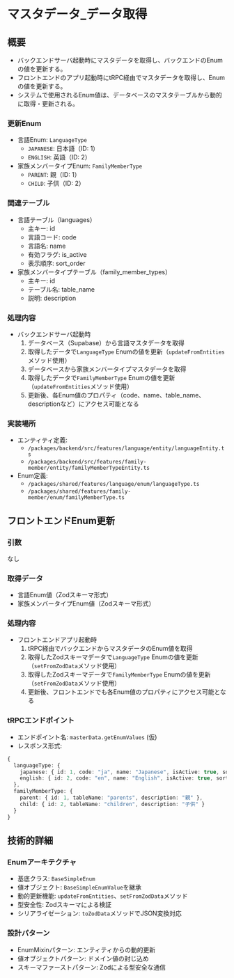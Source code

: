 # マスタデータ_データ取得

## 概要
- バックエンドサーバ起動時にマスタデータを取得し、バックエンドのEnumの値を更新する。
- フロントエンドのアプリ起動時にtRPC経由でマスタデータを取得し、Enumの値を更新する。
- システムで使用されるEnum値は、データベースのマスタテーブルから動的に取得・更新される。

### 更新Enum
- 言語Enum: `LanguageType`
  - `JAPANESE`: 日本語（ID: 1）
  - `ENGLISH`: 英語（ID: 2）
- 家族メンバータイプEnum: `FamilyMemberType` 
  - `PARENT`: 親（ID: 1）
  - `CHILD`: 子供（ID: 2）

### 関連テーブル
- 言語テーブル（languages）
  - 主キー: id
  - 言語コード: code
  - 言語名: name
  - 有効フラグ: is_active
  - 表示順序: sort_order
- 家族メンバータイプテーブル（family_member_types）
  - 主キー: id
  - テーブル名: table_name
  - 説明: description

### 処理内容
- バックエンドサーバ起動時
  1. データベース（Supabase）から言語マスタデータを取得
  2. 取得したデータで`LanguageType` Enumの値を更新（`updateFromEntities`メソッド使用）
  3. データベースから家族メンバータイプマスタデータを取得
  4. 取得したデータで`FamilyMemberType` Enumの値を更新（`updateFromEntities`メソッド使用）
  5. 更新後、各Enum値のプロパティ（code、name、table_name、descriptionなど）にアクセス可能となる

### 実装場所
- エンティティ定義: 
  - `/packages/backend/src/features/language/entity/languageEntity.ts`
  - `/packages/backend/src/features/family-member/entity/familyMemberTypeEntity.ts`
- Enum定義:
  - `/packages/shared/features/language/enum/languageType.ts`
  - `/packages/shared/features/family-member/enum/familyMemberType.ts`

## フロントエンドEnum更新

### 引数
なし

### 取得データ
- 言語Enum値（Zodスキーマ形式）
- 家族メンバータイプEnum値（Zodスキーマ形式）

### 処理内容
- フロントエンドアプリ起動時
  1. tRPC経由でバックエンドからマスタデータのEnum値を取得
  2. 取得したZodスキーマデータで`LanguageType` Enumの値を更新（`setFromZodData`メソッド使用）
  3. 取得したZodスキーマデータで`FamilyMemberType` Enumの値を更新（`setFromZodData`メソッド使用）
  4. 更新後、フロントエンドでも各Enum値のプロパティにアクセス可能となる

### tRPCエンドポイント
- エンドポイント名: `masterData.getEnumValues` (仮)
- レスポンス形式:
```typescript
{
  languageType: {
    japanese: { id: 1, code: "ja", name: "Japanese", isActive: true, sortOrder: 1 },
    english: { id: 2, code: "en", name: "English", isActive: true, sortOrder: 2 }
  },
  familyMemberType: {
    parent: { id: 1, tableName: "parents", description: "親" },
    child: { id: 2, tableName: "children", description: "子供" }
  }
}
```

## 技術的詳細

### Enumアーキテクチャ
- 基底クラス: `BaseSimpleEnum`
- 値オブジェクト: `BaseSimpleEnumValue`を継承
- 動的更新機能: `updateFromEntities`、`setFromZodData`メソッド
- 型安全性: Zodスキーマによる検証
- シリアライゼーション: `toZodData`メソッドでJSON変換対応

### 設計パターン
- EnumMixinパターン: エンティティからの動的更新
- 値オブジェクトパターン: ドメイン値の封じ込め
- スキーマファーストパターン: Zodによる型安全な通信
